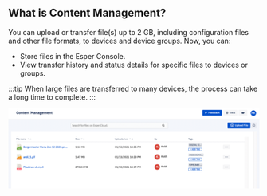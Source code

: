 ## What is Content Management?

You can upload or transfer file(s) up to 2 GB, including configuration files and other file formats, to devices and device groups. Now, you can:

-   Store files in the Esper Console.
-   View transfer history and status details for specific files to devices or groups.
    

:::tip
When large files are transferred to many devices, the process can take a long time to complete. 
:::

![Content management main screen](./images/contentmanagemtnt-main.png)